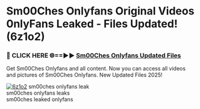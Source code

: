 # Sm00Ches Onlyfans Original Videos 0nlyFans Leaked - Files Updated! (6z1o2)

<h3>🔴 CLICK HERE 🌐==►► <a href="https://tinyurl.com/3hn5wdd3" rel="nofollow">Sm00Ches Onlyfans Updated Files</a></h3>

Get Sm00Ches Onlyfans and all content. Now you can access all videos and pictures of Sm00Ches Onlyfans. New Updated Files 2025!

[![6z1o2](https://i.imgur.com/4HnBqBT.gif)](https://tinyurl.com/3hn5wdd3)
sm00ches onlyfans leak<br>
sm00ches onlyfans leaks<br>
sm00ches leaked onlyfans